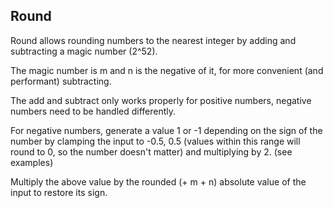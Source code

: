 ## Round

Round allows rounding numbers to the nearest integer by adding and subtracting a magic number (2^52).

The magic number is m and n is the negative of it, for more convenient (and performant) subtracting.

The add and subtract only works properly for positive numbers, negative numbers need to be handled differently.

For negative numbers, generate a value 1 or -1 depending on the sign of the number by clamping the input
to -0.5, 0.5 (values within this range will round to 0, so the number doesn't matter) and multiplying by 2. (see examples)

Multiply the above value by the rounded (+ m + n) absolute value of the input to restore its sign.